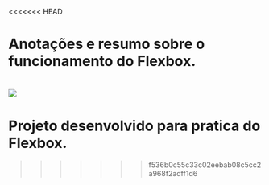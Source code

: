 <<<<<<< HEAD
# Anotações e resumo sobre o funcionamento do Flexbox.

![](flexblog.gif)
=======
# Projeto desenvolvido para pratica do Flexbox.
>>>>>>> f536b0c55c33c02eebab08c5cc2a968f2adff1d6

